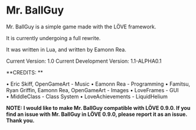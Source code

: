 Mr. BallGuy
===========

Mr. BallGuy is a simple game made with the LÖVE framework. 

It is currently undergoing a full rewrite.

It was written in Lua, and written by Eamonn Rea.

Current Version: 1.0
Current Development Version: 1.1-ALPHA0.1

**CREDITS: **

• Eric Skiff, OpenGameArt - Music 
• Eamonn Rea - Programming
• Famitsu, Ryan Griffin, Eamonn Rea, OpenGameArt - Images
• LoveFrames - GUI
• MiddleClass - Class System
• LoveAchievements - LiquidHelium

**NOTE: I would like to make Mr. BallGuy compatible with LÖVE 0.9.0. If you find an issue with Mr. BallGuy in LÖVE 0.9.0, please report it as an issue. Thank you.**
